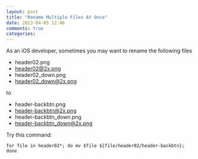 ```yaml
---
layout: post
title: "Rename Multiple Files At Once"
date: 2013-04-05 12:46
comments: true
categories: 
---
```

As an iOS developer, sometimes you may want to rename the following files

- header02.png
- header02@2x.png
- header02_down.png
- header02_down@2x.png

to

- header-backbtn.png
- header-backbtn@2x.png
- header-backbtn_down.png
- header-backbtn_down@2x.png

Try this command:
```
for file in header02*; do mv $file ${file/header02/header-backbtn}; done
```


